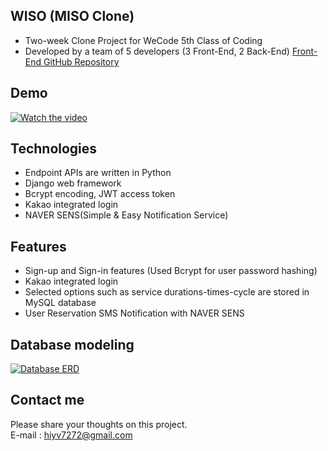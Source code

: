 ## WISO (MISO Clone)
- Two-week Clone Project for WeCode 5th Class of Coding
- Developed by a team of 5 developers (3 Front-End, 2 Back-End)
[Front-End GitHub Repository](https://github.com/wecode-bootcamp-korea/WISO_frontend)

## Demo
[![Watch the video](https://img.youtube.com/vi/s03DwVVw4YI/0.jpg)](https://youtu.be/s03DwVVw4YI)

## Technologies
- Endpoint APIs are written in Python
- Django web framework
- Bcrypt encoding, JWT access token
- Kakao integrated login
- NAVER SENS(Simple & Easy Notification Service)  

## Features
- Sign-up and Sign-in features (Used Bcrypt for user password hashing)
- Kakao integrated login
- Selected options such as service durations-times-cycle are stored in MySQL database
- User Reservation SMS Notification with NAVER SENS

## Database modeling
<a target="_blank" rel="noopener noreferrer" href="https://github.com/wecode-bootcamp-korea/WISO_backend/blob/master/WISO_Project_Aquery.png"><img src="https://github.com/wecode-bootcamp-korea/WISO_backend/blob/master/WISO_Project_Aquery.png" alt="Database ERD" style="max-width:100%;"></a>

## Contact me
Please share your thoughts on this project.<br>
E-mail : hiyv7272@gmail.com
